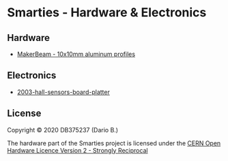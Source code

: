 # Smarties - Hardware & Electronics

## Hardware
* [MakerBeam - 10x10mm aluminum profiles](https://www.makerbeam.com/makerbeam/)

## Electronics
* [2003-hall-sensors-board-platter](https://github.com/DB375237/smarties/tree/master/hardware/2003-hall-sensors-board-platter)

## License

Copyright © 2020 DB375237 (Dario B.)

The hardware part of the Smarties project is licensed under the [CERN Open Hardware Licence Version 2 - Strongly Reciprocal](https://github.com/DB375237/smarties/blob/master/hardware/LICENSE.md)